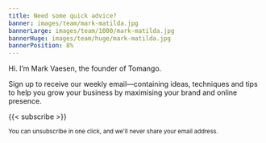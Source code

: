 ```yaml
---
title: Need some quick advice?
banner: images/team/mark-matilda.jpg
bannerLarge: images/team/1000/mark-matilda.jpg
bannerHuge: images/team/huge/mark-matilda.jpg
bannerPosition: 8%
---
```


Hi. I’m Mark Vaesen, the founder of Tomango.

Sign up to receive our weekly email—containing ideas, techniques and tips to help you grow your business by maximising your brand and online presence.

{{< subscribe >}}

<small>You can unsubscribe in one click, and we'll never share your email address.</small>
